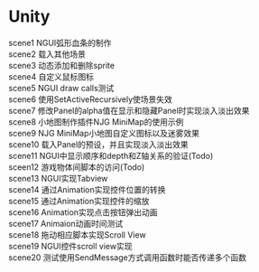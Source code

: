 Unity
=====
scene1 NGUI弧形血条的制作<br>
scene2 载入其他场景<br>
scene3 动态添加和删除sprite<br>
scene4 自定义鼠标图标<br>
scene5 NGUI draw calls测试<br>
scene6 使用SetActiveRecursively使场景失效<br>
scene7 修改Panel的alpha值在显示和隐藏Panel时实现淡入淡出效果<br>
scene8 小地图制作插件NJG MiniMap的使用示例<br>
scene9 NJG MiniMap小地图自定义图标以及迷雾效果<br>
scene10 载入Panel的预设，并且实现淡入淡出效果<br>
scene11 NGUI中显示顺序和depth和Z轴关系的验证(Todo)<br>
sceen12 游戏物体间脚本的访问(Todo)<br>
scene13 NGUI实现Tabview<br>
scene14 通过Animation实现控件位置的转换<br>
scene15 通过Animation实现控件的缩放<br>
scene16 Animation实现点击按钮弹出动画<br>
scene17 Animaion动画时间测试<br>
scene18 拖动相应脚本实现Scroll View<br>
scene19 NGUI控件scroll view实现<br>
scene20 测试使用SendMessage方式调用函数时能否传递多个函数<br>